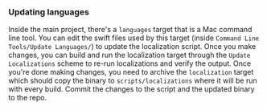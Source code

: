 ### Updating languages

Inside the main project, there's a `languages` target that is a Mac command line tool. You can edit the swift files used by this target (inside `Command Line Tools/Update Languages/`) to update the localization script. Once you make changes, you can build and run the localization target through the `Update Localizations` scheme to re-run localizations and verify the output. Once you're done making changes, you need to archive the `localization` target which should copy the binary to `scripts/localizations` where it will be run with every build. Commit the changes to the script and the updated binary to the repo.